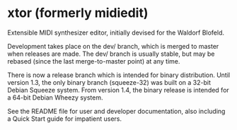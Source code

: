 xtor (formerly midiedit)
=========================

Extensible MIDI synthesizer editor, initially devised for the Waldorf Blofeld.

Development takes place on the dev/ branch, which is merged to master when
releases are made. The dev/ branch is usually stable, but may be rebased
(since the last merge-to-master point) at any time.

There is now a release branch which is intended for binary distribution.
Until version 1.3, the only binary branch (squeeze-32) was built on a 32-bit
Debian Squeeze system. From version 1.4, the binary release is intended for
a 64-bit Debian Wheezy system.

See the README file for user and developer documentation, also including
a Quick Start guide for impatient users.
